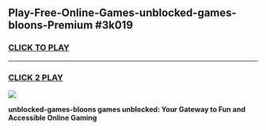 
## Play-Free-Online-Games-unblocked-games-bloons-Premium #3k019
<h3>
<a href="https://premium.freeplayer.one?title=unblocked-games-bloons&ref=8M">CLICK TO PLAY</a></h3>
<hr>

<h3>
<a href="https://premium.freeplayer.one?title=unblocked-games-bloons&ref=8M">CLICK 2 PLAY</a>
  
</h3>

<a href="https://premium.freeplayer.one?title=unblocked-games-bloons&ref=8M"><img src="https://clearcache.store/games.png"></a>


**unblocked-games-bloons games unblocked: Your Gateway to Fun and Accessible Online Gaming**
